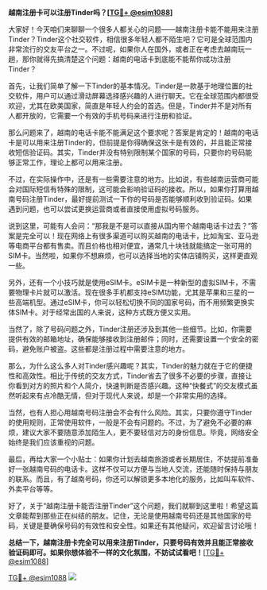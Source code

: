 **越南注册卡可以注册Tinder吗？[[TG💪+ @esim1088](https://t.me/s/esim1088)]**

大家好！今天咱们来聊聊一个很多人都关心的问题——越南注册卡能不能用来注册Tinder？Tinder这个社交软件，相信很多年轻人都不陌生吧？它可是全球范围内非常流行的交友平台之一。不过呢，如果你人在国外，或者正在考虑去越南玩一趟，那你就得先搞清楚这个问题：越南的电话卡到底能不能帮你成功注册Tinder？

首先，让我们简单了解一下Tinder的基本情况。Tinder是一款基于地理位置的社交软件，用户可以通过滑动屏幕选择感兴趣的人进行聊天。它在全球范围内都很受欢迎，尤其在欧美国家，简直是年轻人约会的首选。但是，Tinder并不是对所有人都开放的，它需要一个有效的手机号码来进行注册和验证。

那么问题来了，越南的电话卡能不能满足这个要求呢？答案是肯定的！越南的电话卡是可以用来注册Tinder的，但前提是你得确保这张卡是有效的，并且能正常接收短信验证码。其实，Tinder并没有特别限制某个国家的号码，只要你的号码能够正常工作，理论上都可以用来注册。

不过，在实际操作中，还是有一些需要注意的地方。比如说，有些越南运营商可能会对国际短信有特殊的限制，这可能会影响验证码的接收。所以，如果你打算用越南号码注册Tinder，最好提前测试一下你的号码是否能够顺利收到验证码。如果遇到问题，也可以尝试更换运营商或者直接使用虚拟号码服务。

说到这里，可能有人会问：“那我是不是可以直接从国内带个越南电话卡过去？”答案是完全可以！现在网络上有很多渠道可以购买越南的电话卡，比如淘宝、亚马逊等电商平台都有售卖。而且价格也相对便宜，通常几十块钱就能搞定一张可用的SIM卡。当然啦，如果你不想麻烦，也可以选择当地的实体店铺购买，这样更直观一些。

另外，还有一个小技巧就是使用eSIM卡。eSIM卡是一种新型的虚拟SIM卡，不需要物理卡片就可以激活。现在很多手机都支持eSIM功能，尤其是苹果和三星的一些高端机型。通过eSIM卡，你可以轻松切换不同的国家号码，而不用频繁更换实体SIM卡。对于经常出国的人来说，这种方式既方便又实用。

当然了，除了号码问题之外，Tinder注册还涉及到其他一些细节。比如，你需要提供有效的邮箱地址，确保能够接收到注册邮件；同时，还需要设置一个安全的密码，避免账户被盗。这些都是注册过程中需要注意的地方。

那么，为什么这么多人对Tinder感兴趣呢？其实，Tinder的魅力就在于它的便捷性和高效性。相比于传统的交友方式，Tinder省去了很多不必要的步骤，直接让你看到对方的照片和个人简介，快速判断是否感兴趣。这种“快餐式”的交友模式虽然听起来有点冷酷无情，但对于现代人来说，却是一个非常实用的选择。

当然，也有人担心用越南号码注册会不会有什么风险。其实，只要你遵守Tinder的使用规则，正常使用软件，一般是不会有问题的。不过，为了避免不必要的麻烦，建议大家不要随意添加陌生人，更不要轻信对方的身份信息。毕竟，网络安全始终是我们应该重视的问题。

最后，再给大家一个小贴士：如果你计划去越南旅游或者长期居住，不妨提前准备好一张越南号码的电话卡。这样不仅可以方便与当地人交流，还能随时保持与朋友的联系。而且，有了越南号码，你还可以解锁更多本地化的服务，比如叫车软件、外卖平台等等。

好了，关于“越南注册卡能否注册Tinder”这个问题，我们就聊到这里啦！希望这篇文章能帮到那些正在纠结的朋友。记住，无论是使用越南号码还是其他国家的号码，关键是要确保号码的有效性和安全性。如果还有其他疑问，欢迎留言讨论哦！

**总结一下，越南注册卡完全可以用来注册Tinder，只要号码有效并且能正常接收验证码即可。如果你想体验不一样的文化氛围，不妨试试看吧！**[[TG💪+ @esim1088](https://t.me/s/esim1088)]

[TG💪+ @esim1088](https://t.me/s/esim1088) ![](https://i.postimg.cc/4NQfJmqS/Snipaste-2025-05-13-00-14-12.png)